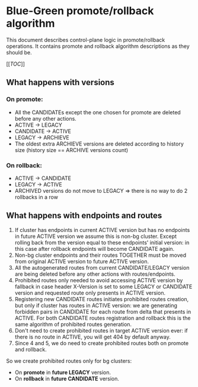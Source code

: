 # Blue-Green promote/rollback algorithm
This document describes control-plane logic in promote/rollback operations. It contains promote and rollback algorithm descriptions as they should be.

[[_TOC_]]

## What happens with versions
### On promote:

* All the CANDIDATEs except the one chosen for promote are deleted before any other actions.
* ACTIVE → LEGACY
* CANDIDATE → ACTIVE
* LEGACY → ARCHIEVE
* The oldest extra ARCHIEVE versions are deleted according to history size (history size == ARCHIVE versions count)
### On rollback:

* ACTIVE → CANDIDATE
* LEGACY → ACTIVE
* ARCHIVED versions do not move to LEGACY => there is no way to do 2 rollbacks in a row

## What happens with endpoints and routes
1. If cluster has endpoints in current ACTIVE version but has no endpoints in future ACTIVE version we assume this is non-bg cluster. Except rolling back from the version equal to these endpoints' initial version: in this case after rollback endpoints will become CANDIDATE again.
2. Non-bg cluster endpoints and their routes TOGETHER must be moved from original ACTIVE version to future ACTIVE version.
3. All the autogenerated routes from current CANDIDATE/LEGACY version are being deleted before any other actions with routes/endpoints.
4. Prohibited routes only needed to avoid accessing ACTIVE version by fallback in case header X-Version is set to some LEGACY or CANDIDATE version and requested route only presents in ACTIVE version.
5. Registering new CANDIDATE routes initiates prohibited routes creation, but only if cluster has routes in ACTIVE version: we are generating forbidden pairs in CANDIDATE for each route from delta that presents in ACTIVE. For both CANDIDATE routes registration and rollback this is the same algorithm of prohibited routes generation.
6. Don't need to create prohibited routes in target ACTIVE version ever: if there is no route in ACTIVE, you will get 404 by default anyway.
7. Since 4 and 5, we do need to create prohibited routes both on promote and rollback.

So we create prohibited routes only for bg clusters:

* On **promote** in **future LEGACY** version.
* On **rollback** in **future CANDIDATE** version.